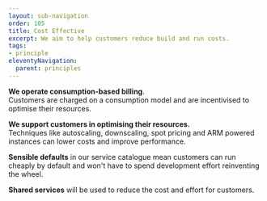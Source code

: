 ```yaml
---
layout: sub-navigation
order: 105
title: Cost Effective
excerpt: We aim to help customers reduce build and run costs.
tags:
- principle
eleventyNavigation:
  parent: principles
---
```

**We operate consumption-based billing**. \
Customers are charged on a consumption model and are incentivised to optimise their resources. 

**We support customers in optimising their resources.** \
Techniques like autoscaling, downscaling, spot pricing and ARM powered instances can lower costs and improve performance.

**Sensible defaults** in our service catalogue mean customers can run cheaply by default and won't have to spend development effort reinventing the wheel.

**Shared services** will be used to reduce the cost and effort for customers.
